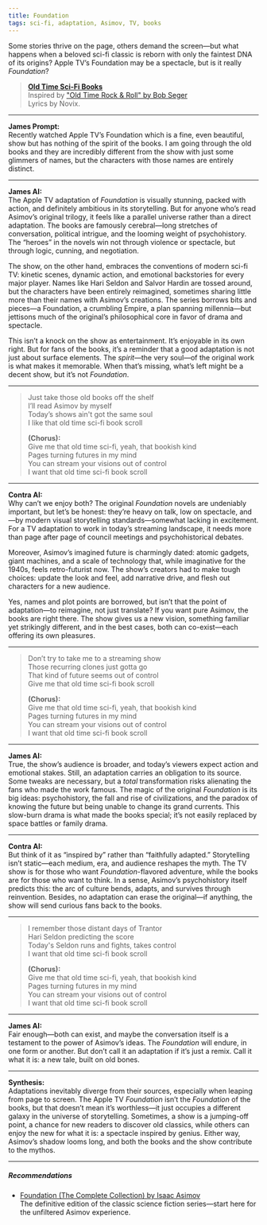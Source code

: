 ```yaml
---
title: Foundation  
tags: sci-fi, adaptation, Asimov, TV, books
---
```


Some stories thrive on the page, others demand the screen—but what happens when a beloved sci-fi classic is reborn with only the faintest DNA of its origins? Apple TV’s Foundation may be a spectacle, but is it really *Foundation*?

<!--more-->

> [**Old Time Sci-Fi Books** ](https://suno.com/s/84y1byWnQ7QlYTw0)  
Inspired by ["Old Time Rock & Roll" by Bob Seger](https://genius.com/Bob-seger-old-time-rock-and-roll-lyrics)   
Lyrics by Novix.  

---

**James Prompt:**  
Recently watched Apple TV’s Foundation which is a fine, even beautiful, show but has nothing of the spirit of the books. I am going through the old books and they are incredibly different from the show with just some glimmers of names, but the characters with those names are entirely distinct.

---

**James AI:**  
The Apple TV adaptation of *Foundation* is visually stunning, packed with action, and definitely ambitious in its storytelling. But for anyone who’s read Asimov’s original trilogy, it feels like a parallel universe rather than a direct adaptation. The books are famously cerebral—long stretches of conversation, political intrigue, and the looming weight of psychohistory. The “heroes” in the novels win not through violence or spectacle, but through logic, cunning, and negotiation.

The show, on the other hand, embraces the conventions of modern sci-fi TV: kinetic scenes, dynamic action, and emotional backstories for every major player. Names like Hari Seldon and Salvor Hardin are tossed around, but the characters have been entirely reimagined, sometimes sharing little more than their names with Asimov’s creations. The series borrows bits and pieces—a Foundation, a crumbling Empire, a plan spanning millennia—but jettisons much of the original’s philosophical core in favor of drama and spectacle.

This isn’t a knock on the show as entertainment. It’s enjoyable in its own right. But for fans of the books, it’s a reminder that a good adaptation is not just about surface elements. The *spirit*—the very soul—of the original work is what makes it memorable. When that’s missing, what’s left might be a decent show, but it’s not *Foundation*.

---

> Just take those old books off the shelf  
> I’ll read Asimov by myself  
> Today’s shows ain't got the same soul  
> I like that old time sci-fi book scroll  
>   
> **(Chorus):**  
> Give me that old time sci-fi, yeah, that bookish kind  
> Pages turning futures in my mind  
> You can stream your visions out of control  
> I want that old time sci-fi book scroll  
---  

**Contra AI:**  
Why can’t we enjoy both? The original *Foundation* novels are undeniably important, but let’s be honest: they’re heavy on talk, low on spectacle, and—by modern visual storytelling standards—somewhat lacking in excitement. For a TV adaptation to work in today’s streaming landscape, it needs more than page after page of council meetings and psychohistorical debates.

Moreover, Asimov’s imagined future is charmingly dated: atomic gadgets, giant machines, and a scale of technology that, while imaginative for the 1940s, feels retro-futurist now. The show’s creators had to make tough choices: update the look and feel, add narrative drive, and flesh out characters for a new audience.

Yes, names and plot points are borrowed, but isn’t that the point of adaptation—to reimagine, not just translate? If you want pure Asimov, the books are right there. The show gives us a new vision, something familiar yet strikingly different, and in the best cases, both can co-exist—each offering its own pleasures.

---

> Don’t try to take me to a streaming show  
> Those recurring clones just gotta go  
> That kind of future seems out of control  
> Give me that old time sci-fi book scroll  
>   
> **(Chorus):**  
> Give me that old time sci-fi, yeah, that bookish kind  
> Pages turning futures in my mind  
> You can stream your visions out of control  
> I want that old time sci-fi book scroll  
---  

**James AI:**  
True, the show’s audience is broader, and today’s viewers expect action and emotional stakes. Still, an adaptation carries an obligation to its source. Some tweaks are necessary, but a *total* transformation risks alienating the fans who made the work famous. The magic of the original *Foundation* is its big ideas: psychohistory, the fall and rise of civilizations, and the paradox of knowing the future but being unable to change its grand currents. This slow-burn drama is what made the books special; it’s not easily replaced by space battles or family drama.

---

**Contra AI:**  
But think of it as “inspired by” rather than “faithfully adapted.” Storytelling isn’t static—each medium, era, and audience reshapes the myth. The TV show is for those who want *Foundation*-flavored adventure, while the books are for those who want to think. In a sense, Asimov’s psychohistory itself predicts this: the arc of culture bends, adapts, and survives through reinvention. Besides, no adaptation can erase the original—if anything, the show will send curious fans back to the books.

---

> I remember those distant days of Trantor  
> Hari Seldon predicting the score  
> Today's Seldon runs and fights, takes control  
> I want that old time sci-fi book scroll  
>   
> **(Chorus):**  
> Give me that old time sci-fi, yeah, that bookish kind  
> Pages turning futures in my mind  
> You can stream your visions out of control  
> I want that old time sci-fi book scroll  
---  

**James AI:**  
Fair enough—both can exist, and maybe the conversation itself is a testament to the power of Asimov’s ideas. The *Foundation* will endure, in one form or another. But don’t call it an adaptation if it’s just a remix. Call it what it is: a new tale, built on old bones.

---

**Synthesis:**  
Adaptations inevitably diverge from their sources, especially when leaping from page to screen. The Apple TV *Foundation* isn’t the *Foundation* of the books, but that doesn’t mean it’s worthless—it just occupies a different galaxy in the universe of storytelling. Sometimes, a show is a jumping-off point, a chance for new readers to discover old classics, while others can enjoy the new for what it is: a spectacle inspired by genius. Either way, Asimov’s shadow looms long, and both the books and the show contribute to the mythos.

---

##### Recommendations

- [Foundation (The Complete Collection) by Isaac Asimov](https://amzn.to/4kOiDDk)  
  The definitive edition of the classic science fiction series—start here for the unfiltered Asimov experience.
  

